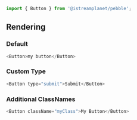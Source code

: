 
```js static
import { Button } from '@istreamplanet/pebble';
```

## Rendering

### Default
```js
<Button>my button</Button>
```

### Custom Type
```js
<Button type="submit">Submit</Button>
```

### Additional ClassNames
```js
<Button className="myClass">My Button</Button>
```
